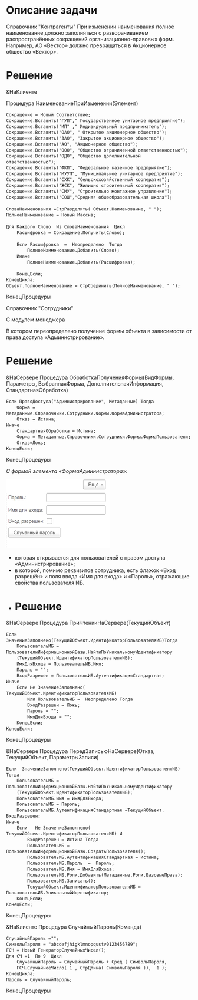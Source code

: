 # Описание задачи
Справочник "Контрагенты"
При изменении наименования полное наименование должно заполняться с разворачиванием распространённых сокращений организационно-правовых форм. Например, АО «Вектор» должно превращаться в Акционерное общество «Вектор».
# Решение
&НаКлиенте

Процедура НаименованиеПриИзменении(Элемент)

	Сокращение = Новый Соответствие;
	Сокращение.Вставить("ГУП"," Государственное унитарное предприятие");
	Сокращение.Вставить("ИП" ," Индивидуальный предприниматель");
	Сокращение.Вставить("ОАО", " Открытое акционерное общество");
	Сокращение.Вставить("ЗАО", "Закрытое акционерное общество");
	Сокращение.Вставить("АО", "Акционерное общество");
	Сокращение.Вставить("ООО", "Общество ограниченной ответственностью");
	Сокращение.Вставить("ОДО", "Общество дополнительной ответственностью");
	Сокращение.Вставить("ФКП", "Федеральное казенное предприятие");
	Сокращение.Вставить("МУУП", "Муниципальное унитарное предприятие");
	Сокращение.Вставить("СХК", "Сельскохозяйственный кооператив");
	Сокращение.Вставить("ЖСК", "Жилищно строительный кооператив");
	Сокращение.Вставить("СМУ", "Строительно монтажное управление");
	Сокращение.Вставить("СОШ","Средняя обшеобразовательная школа");
	
	СловаНаименования =СтрРазделить( Объект.Наименование, " ");
	ПолноеНаименование = Новый Массив;
	
	Для Каждого Слово  Из СловаНаименования  Цикл
		Расшифровка = Сокращение.Получить(Слово);
		
		Если Расшифровка  =  Неопределено  Тогда 
			ПолноеНаименование.Добавить(Слово);
		Иначе
			ПолноеНаименование.Добавить(Расшифровка);
			
		КонецЕсли;
	КонецЦикла;
	Объект.ПолноеНаименование = СтрСоединить(ПолноеНаименование, " ");
КонецПроцедуры

 Справочник "Сотрудники"

 С модулем менеджера 

В котором переопределено получение формы объекта в зависимости от права доступа «Администрирование».
# Решение
&НаСервере
Процедура ОбработкаПолученияФормы(ВидФормы, Параметры, ВыбраннаяФорма, ДополнительнаяИнформация, СтандартнаяОбработка)
	
	Если ПравоДоступа("Администрирование", Метаданные) Тогда
		Форма = Метаданные.Справочники.Сотрудники.Формы.ФормаАдминистратора;
		Отказ = Истина;
	Иначе
		СтандартнаяОбработка = Истина; 
		Форма = Метаданные.Справочники.Сотрудники.Формы.ФормаПользователя; 
		Отказ=Ложь;
	КонецЕсли;
	
КонецПроцедуры


*С формой элемента «ФормаАдминистратора»:*

![Форма Администратора](%D0%A4%D0%BE%D1%80%D0%BC%D0%B0%20%D0%B0%D0%B4%D0%BC%D0%B8%D0%BD%D0%B8%D1%81%D1%82%D1%80%D0%B0%D1%82%D0%BE%D1%80%D0%B0.png)

- которая открывается для пользователей с правом доступа «Администрирование»;
- в которой, помимо реквизитов сотрудника, есть флажок «Вход разрешён» и поля ввода «Имя для входа» и «Пароль», отражающие свойства пользователя ИБ.
- # Решение
 &НаСервере
Процедура ПриЧтенииНаСервере(ТекущийОбъект) 
	
	Если  ЗначениеЗаполнено(ТекущийОбъект.ИдентификаторПользователяИБ)Тогда	
		ПользовательИБ = ПользователиИнформационнойБазы.НайтиПоУникальномуИдентификатору
		(ТекущийОбъект.ИдентификаторПользователяИБ);
		ИмяДляВхода = ПользовательИБ.Имя;
		Пароль = "";
		ВходРазрешен = ПользовательИБ.АутентификацияСтандартная;
	Иначе
		Если Не ЗначениеЗаполнено( ТекущийОбъект.ИдентификаторПользователяИБ) 
			Или ПользовательИБ =  Неопределено Тогда
			ВходРазрешен = Ложь;
			Пароль = "";
			ИмяДляВхода = "";			
		КонецЕсли;
	КонецЕсли;
	
КонецПроцедуры

&НаСервере
Процедура ПередЗаписьюНаСервере(Отказ, ТекущийОбъект, ПараметрыЗаписи) 
	
	Если  ЗначениеЗаполнено(ТекущийОбъект.ИдентификаторПользователяИБ) Тогда	
		ПользовательИБ = ПользователиИнформационнойБазы.НайтиПоУникальномуИдентификатору
		(ТекущийОбъект.ИдентификаторПользователяИБ); 
		ПользовательИБ.Имя = ИмяДляВхода;
		ПользовательИБ = Пароль;
		ПользовательИБ.АутентификацияСтандартная =ТекущийОбъект. ВходРазрешен;
	Иначе
		Если   Не ЗначениеЗаполнено( ТекущийОбъект.ИдентификаторПользователяИБ) И 
			ВходРазрешен = Истина Тогда 
			ПользовательИБ = ПользователиИнформационнойБазы.СоздатьПользователя();
			ПользовательИБ.АутентификацияСтандартная = Истина;
			ПользовательИБ.Пароль  =  Пароль;
			ПользовательИБ.Имя = ИмяДляВхода;
			ПользовательИБ.Роли.Добавить(Метаданные.Роли.БазовыеПрава);
			ПользовательИБ.Записать();
			ТекущийОбъект.ИдентификаторПользователяИБ = ПользовательИБ.УникальныйИдентификатор;
		КонецЕсли;
	КонецЕсли; 
	
КонецПроцедуры

&НаКлиенте
Процедура СлучайныйПароль(Команда) 
	
	СлучайныйПароль ="";
	СимволыПароля = "abcdefjhigklmnopqustv0123456789";
	ГСЧ = Новый ГенераторСлучайныхЧисел();
	Для СЧ =1  По 9  Цикл
		СлучайныйПароль = СлучайныйПароль + Сред ( СимволыПароля, 
		ГСЧ.СлучайноеЧисло( 1 , СтрДлина( СимволыПароля )),  1 );
	КонецЦикла;
	Пароль = СлучайныйПароль;
	
КонецПроцедуры
